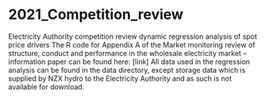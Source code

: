 # 2021_Competition_review

Electricity Authority competition review dynamic regression analysis of spot price drivers  The R code for Appendix A of the Market monitoring review of structure, conduct and performance in the wholesale electricity market – information paper can be found here: [link] All data used in the regression analysis can be found in the data directory, except storage data which is supplied by NZX hydro to the Electricity Authority and as such is not available for download.
